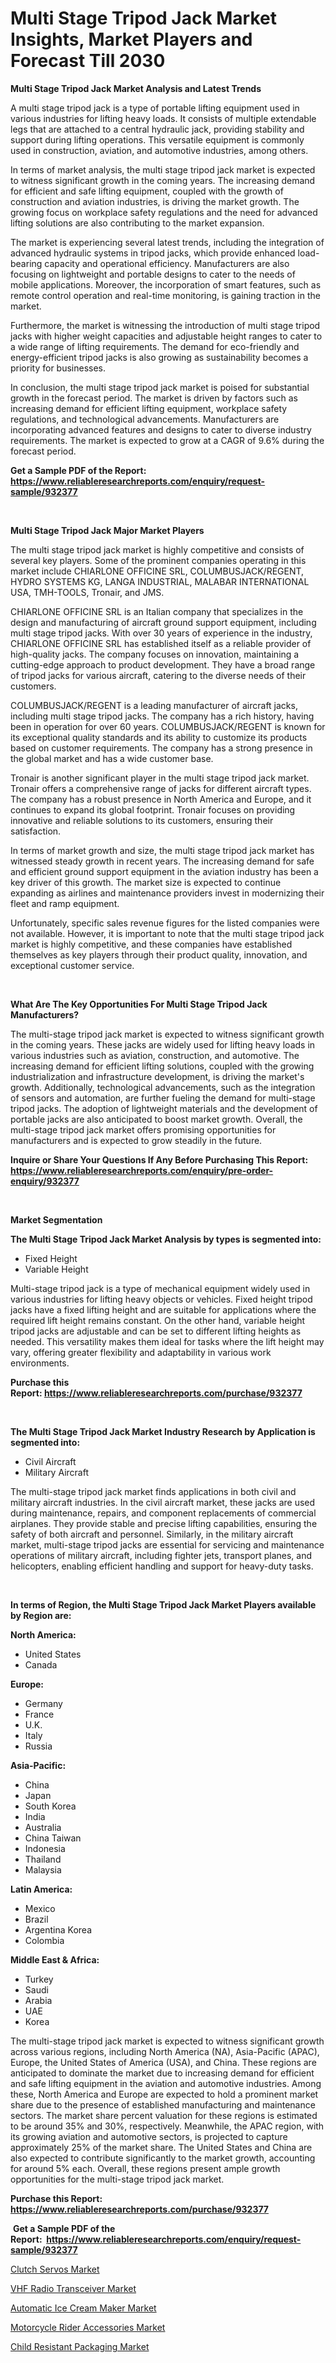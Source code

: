 <p><h1>Multi Stage Tripod Jack Market Insights, Market Players and Forecast Till 2030</h1></p><p><strong>Multi Stage Tripod Jack Market Analysis and Latest Trends</strong></p>
<p><p>A multi stage tripod jack is a type of portable lifting equipment used in various industries for lifting heavy loads. It consists of multiple extendable legs that are attached to a central hydraulic jack, providing stability and support during lifting operations. This versatile equipment is commonly used in construction, aviation, and automotive industries, among others.</p><p>In terms of market analysis, the multi stage tripod jack market is expected to witness significant growth in the coming years. The increasing demand for efficient and safe lifting equipment, coupled with the growth of construction and aviation industries, is driving the market growth. The growing focus on workplace safety regulations and the need for advanced lifting solutions are also contributing to the market expansion.</p><p>The market is experiencing several latest trends, including the integration of advanced hydraulic systems in tripod jacks, which provide enhanced load-bearing capacity and operational efficiency. Manufacturers are also focusing on lightweight and portable designs to cater to the needs of mobile applications. Moreover, the incorporation of smart features, such as remote control operation and real-time monitoring, is gaining traction in the market.</p><p>Furthermore, the market is witnessing the introduction of multi stage tripod jacks with higher weight capacities and adjustable height ranges to cater to a wide range of lifting requirements. The demand for eco-friendly and energy-efficient tripod jacks is also growing as sustainability becomes a priority for businesses.</p><p>In conclusion, the multi stage tripod jack market is poised for substantial growth in the forecast period. The market is driven by factors such as increasing demand for efficient lifting equipment, workplace safety regulations, and technological advancements. Manufacturers are incorporating advanced features and designs to cater to diverse industry requirements. The market is expected to grow at a CAGR of 9.6% during the forecast period.</p></p>
<p><strong>Get a Sample PDF of the Report:&nbsp; <a href="https://www.reliableresearchreports.com/enquiry/request-sample/932377">https://www.reliableresearchreports.com/enquiry/request-sample/932377</a></strong></p>
<p>&nbsp;</p>
<p><strong>Multi Stage Tripod Jack Major Market Players</strong></p>
<p><p>The multi stage tripod jack market is highly competitive and consists of several key players. Some of the prominent companies operating in this market include CHIARLONE OFFICINE SRL, COLUMBUSJACK/REGENT, HYDRO SYSTEMS KG, LANGA INDUSTRIAL, MALABAR INTERNATIONAL USA, TMH-TOOLS, Tronair, and JMS.</p><p>CHIARLONE OFFICINE SRL is an Italian company that specializes in the design and manufacturing of aircraft ground support equipment, including multi stage tripod jacks. With over 30 years of experience in the industry, CHIARLONE OFFICINE SRL has established itself as a reliable provider of high-quality jacks. The company focuses on innovation, maintaining a cutting-edge approach to product development. They have a broad range of tripod jacks for various aircraft, catering to the diverse needs of their customers.</p><p>COLUMBUSJACK/REGENT is a leading manufacturer of aircraft jacks, including multi stage tripod jacks. The company has a rich history, having been in operation for over 60 years. COLUMBUSJACK/REGENT is known for its exceptional quality standards and its ability to customize its products based on customer requirements. The company has a strong presence in the global market and has a wide customer base.</p><p>Tronair is another significant player in the multi stage tripod jack market. Tronair offers a comprehensive range of jacks for different aircraft types. The company has a robust presence in North America and Europe, and it continues to expand its global footprint. Tronair focuses on providing innovative and reliable solutions to its customers, ensuring their satisfaction.</p><p>In terms of market growth and size, the multi stage tripod jack market has witnessed steady growth in recent years. The increasing demand for safe and efficient ground support equipment in the aviation industry has been a key driver of this growth. The market size is expected to continue expanding as airlines and maintenance providers invest in modernizing their fleet and ramp equipment.</p><p>Unfortunately, specific sales revenue figures for the listed companies were not available. However, it is important to note that the multi stage tripod jack market is highly competitive, and these companies have established themselves as key players through their product quality, innovation, and exceptional customer service.</p></p>
<p>&nbsp;</p>
<p><strong>What Are The Key Opportunities For Multi Stage Tripod Jack Manufacturers?</strong></p>
<p><p>The multi-stage tripod jack market is expected to witness significant growth in the coming years. These jacks are widely used for lifting heavy loads in various industries such as aviation, construction, and automotive. The increasing demand for efficient lifting solutions, coupled with the growing industrialization and infrastructure development, is driving the market's growth. Additionally, technological advancements, such as the integration of sensors and automation, are further fueling the demand for multi-stage tripod jacks. The adoption of lightweight materials and the development of portable jacks are also anticipated to boost market growth. Overall, the multi-stage tripod jack market offers promising opportunities for manufacturers and is expected to grow steadily in the future.</p></p>
<p><strong>Inquire or Share Your Questions If Any Before Purchasing This Report: <a href="https://www.reliableresearchreports.com/enquiry/pre-order-enquiry/932377">https://www.reliableresearchreports.com/enquiry/pre-order-enquiry/932377</a></strong></p>
<p>&nbsp;</p>
<p><strong>Market Segmentation</strong></p>
<p><strong>The Multi Stage Tripod Jack Market Analysis by types is segmented into:</strong></p>
<p><ul><li>Fixed Height</li><li>Variable Height</li></ul></p>
<p><p>Multi-stage tripod jack is a type of mechanical equipment widely used in various industries for lifting heavy objects or vehicles. Fixed height tripod jacks have a fixed lifting height and are suitable for applications where the required lift height remains constant. On the other hand, variable height tripod jacks are adjustable and can be set to different lifting heights as needed. This versatility makes them ideal for tasks where the lift height may vary, offering greater flexibility and adaptability in various work environments.</p></p>
<p><strong>Purchase this Report:&nbsp;<a href="https://www.reliableresearchreports.com/purchase/932377">https://www.reliableresearchreports.com/purchase/932377</a></strong></p>
<p>&nbsp;</p>
<p><strong>The Multi Stage Tripod Jack Market Industry Research by Application is segmented into:</strong></p>
<p><ul><li>Civil Aircraft</li><li>Military Aircraft</li></ul></p>
<p><p>The multi-stage tripod jack market finds applications in both civil and military aircraft industries. In the civil aircraft market, these jacks are used during maintenance, repairs, and component replacements of commercial airplanes. They provide stable and precise lifting capabilities, ensuring the safety of both aircraft and personnel. Similarly, in the military aircraft market, multi-stage tripod jacks are essential for servicing and maintenance operations of military aircraft, including fighter jets, transport planes, and helicopters, enabling efficient handling and support for heavy-duty tasks.</p></p>
<p>&nbsp;</p>
<p><strong>In terms of Region, the Multi Stage Tripod Jack Market Players available by Region are:</strong></p>
<p>
    <p> <strong> North America: </strong>
        <ul>
            <li>United States</li>
            <li>Canada</li>
        </ul>
        </p> 
    <p> <strong> Europe: </strong>
        <ul>
            <li>Germany</li>
            <li>France</li>
            <li>U.K.</li>
            <li>Italy</li>
            <li>Russia</li>
        </ul>
        </p> 
    <p> <strong> Asia-Pacific: </strong>
        <ul>
            <li>China</li>
            <li>Japan</li>
            <li>South Korea</li>
            <li>India</li>
            <li>Australia</li>
            <li>China Taiwan</li>
            <li>Indonesia</li>
            <li>Thailand</li>
            <li>Malaysia</li>
        </ul>
        </p> 
    <p> <strong> Latin America: </strong>
        <ul>
            <li>Mexico</li>
            <li>Brazil</li>
            <li>Argentina Korea</li>
            <li>Colombia</li>
        </ul>
        </p> 
    <p> <strong> Middle East & Africa: </strong>
        <ul>
            <li>Turkey</li>
            <li>Saudi</li>
            <li>Arabia</li>
            <li>UAE</li>
            <li>Korea</li>
        </ul>
    </p>
    </p>
<p><p>The multi-stage tripod jack market is expected to witness significant growth across various regions, including North America (NA), Asia-Pacific (APAC), Europe, the United States of America (USA), and China. These regions are anticipated to dominate the market due to increasing demand for efficient and safe lifting equipment in the aviation and automotive industries. Among these, North America and Europe are expected to hold a prominent market share due to the presence of established manufacturing and maintenance sectors. The market share percent valuation for these regions is estimated to be around 35% and 30%, respectively. Meanwhile, the APAC region, with its growing aviation and automotive sectors, is projected to capture approximately 25% of the market share. The United States and China are also expected to contribute significantly to the market growth, accounting for around 5% each. Overall, these regions present ample growth opportunities for the multi-stage tripod jack market.</p></p>
<p><strong>Purchase this Report: <a href="https://www.reliableresearchreports.com/purchase/932377">https://www.reliableresearchreports.com/purchase/932377</a></strong></p>
<p>&nbsp;<strong>Get a Sample PDF of the Report:&nbsp;&nbsp;<a href="https://www.reliableresearchreports.com/enquiry/request-sample/932377">https://www.reliableresearchreports.com/enquiry/request-sample/932377</a></strong></p>
<p><strong></strong></p>
<p><p><a href="https://www.linkedin.com/pulse/clutch-servos-market-insights-players-forecast-till-2030-qugcc/">Clutch Servos Market</a></p><p><a href="https://medium.com/@queenlittle95/vhf-radio-transceiver-market-size-growth-forecast-2023-2030-6d990a22894d">VHF Radio Transceiver Market</a></p><p><a href="https://medium.com/@pauladams6h/automatic-ice-cream-maker-market-size-growth-forecast-2023-2030-4daed7f745fb">Automatic Ice Cream Maker Market</a></p><p><a href="https://www.linkedin.com/pulse/motorcycle-rider-accessories-market-research-report-unlocks-vljte/">Motorcycle Rider Accessories Market</a></p><p><a href="https://issuu.com/reportprime-2/docs/child-resistant-packaging-market-size-2030.pptx?fr=xKAE9_zU1NQ">Child Resistant Packaging Market</a></p></p>